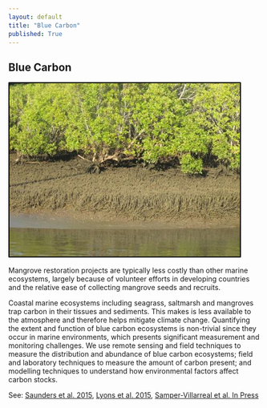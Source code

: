 ```yaml
---
layout: default
title: "Blue Carbon"
published: True  
---
```


## Blue Carbon

<div class = "image_caption">
<img src ="/images/mangrove.png" alt="coral reef" class="largeimage"/>
<p>
Mangrove restoration projects are typically less costly than other marine ecosystems, largely because of volunteer efforts in developing countries and the relative ease of collecting mangrove seeds and recruits.
</p>
</div>  

Coastal marine ecosystems including seagrass, saltmarsh and mangroves trap carbon in their tissues and sediments. This makes is less available to the atmosphere and therefore helps mitigate climate change. Quantifying the extent and function of blue carbon ecosystems is non-trivial since they occur in marine environments, which presents significant measurement and monitoring challenges. We use remote sensing and field techniques to measure the distribution and abundance of blue carbon ecosystems; field and laboratory techniques to measure the amount of carbon present; and modelling techniques to understand how environmental factors affect carbon stocks.


See: [Saunders et al. 2015](), [Lyons et al. 2015](), [Samper-Villarreal et al. In Press]()
